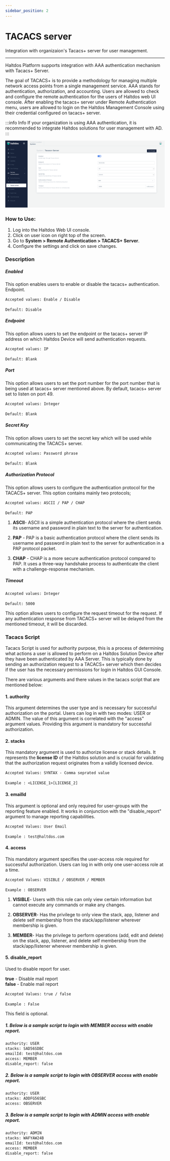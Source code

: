 ```yaml
---
sidebar_position: 2
---
```


# TACACS server

Integration with organizaion's Tacacs+ server for user management.

---

Haltdos Platform supports integration with AAA authentication mechanism with Tacacs+ Server.

The goal of TACACS+ is to provide a methodology for managing multiple network access points from a single management service. AAA stands for authentication, authorization, and accounting. Users are allowed to check and configure the remote authentication for the users of Haltdos web UI console. After enabling the tacacs+ server under Remote Authentication menu, users are allowed to login on the Haltdos Management Console using their credential configured on tacacs+ server.


:::info Info
If your organization is using AAA authentication, it is recommended to integrate Haltdos solutions for user management with AD.
:::

![activedirectory](/img/platform/v7/docs/tacacs.png)

### How to Use:

1. Log into the Haltdos Web UI console.
2. Click on user icon on right top of the screen.
3. Go to **System > Remote Authentication > TACACS+ Server**.
4. Configure the settings and click on save changes.

### Description

##### **Enabled**

This option enables users to enable or disable the tacacs+ authentication.
Endpoint.

    Accepted values: Enable / Disable

    Default: Disable 

##### **Endpoint**

This option allows users to set the endpoint or the tacacs+ server IP address on which Haltdos Device will send authentication requests.

    Accepted values: IP

    Default: Blank 

##### **Port**

This option allows users to set the port number for the port number that is being used at tacacs+ server mentioned above. By default, tacacs+ server set to listen on port 49.

    Accepted values: Integer

    Default: Blank 

##### **Secret Key**

This option allows users to set the secret key which will be used while communicating the TACACS+ server.

    Accepted values: Password phrase

    Default: Blank 

##### **Authorization Protocol**

This option allows users to configure the authentication protocol for the TACACS+ server. This option contains mainly two protocols;

    Accepted values: ASCII / PAP / CHAP

    Default: PAP 

1. **ASCII**- ASCII is a simple authentication protocol where the client sends its username and password in plain text to the server for authentication.

2. **PAP** - PAP is a basic authentication protocol where the client sends its username and password in plain text to the server for authentication in a PAP protocol packet.

3. **CHAP** - CHAP is a more secure authentication protocol compared to PAP. It uses a three-way handshake process to authenticate the client with a challenge-response mechanism.

##### **Timeout**

    Accepted values: Integer

    Default: 5000 

This option allows users to configure the request timeout for the request. If any authentication response from TACACS+ server will be delayed from the mentioned timeout, it will be discarded.

### Tacacs Script

Tacacs Script is used for authority purpose, this is a process of determining what actions a user is allowed to perform on a Haltdos Solution Device after they have been authenticated by AAA Server. This is typically done by sending an authorization request to a TACACS+ server which then decides if the user has the necessary permissions for login in Haltdos GUI Console.  
  
There are various arguments and there values in the tacacs script that are mentioned below:  

#### 1. authority

This argument determines the user type and is necessary for successful authorization on the portal. Users can log in with two modes: USER or ADMIN. The value of this argument is correlated with the "access" argument values. Providing this argument is mandatory for successful authorization.

#### 2. stacks

This mandatory argument is used to authorize license or stack details. It represents the **license ID** of the Haltdos solution and is crucial for validating that the authorization request originates from a validly licensed device.

    Accepted Values: SYNTAX - Comma seprated value

    Example : <LICENSE_1>[LICENSE_2] 

#### 3. emailId

This argument is optional and only required for user-groups with the reporting feature enabled. It works in conjunction with the "disable_report" argument to manage reporting capabilities.

    Accepted Values: User Email

    Example : test@haltdos.com 

#### 4. access

This mandatory argument specifies the user-access role required for successful authorization. Users can log in with only one user-access role at a time.

    Accepted Values: VISIBLE / OBSERVER / MEMBER

    Example : OBSERVER 

1. **VISIBLE**- Users with this role can only view certain information but cannot execute any commands or make any changes.  

2. **OBSERVER**- Has the privilege to only view the stack, app, listener and delete self membership from the stack/app/listener wherever membership is given.  

3. **MEMBER**- Has the privilege to perform operations (add, edit and delete) on the stack, app, listener, and delete self membership from the stack/app/listener wherever membership is given.

#### 5. disable_report

Used to disable report for user.  

**true** - Disable mail report  
**false** - Enable mail report

    Accepted Values: true / false

    Example : False 

This field is optional.

##### 1. Below is a sample script to login with **MEMBER** access with enable report.

    authority: USER
    stacks: SAD56SDBC
    emailId: test@haltdos.com
    access: MEMBER
    disable_report: false

##### 2. Below is a sample script to login with **OBSERVER** access with enable report.

    authority: USER
    stacks: ADDFG56SBC
    access: OBSERVER

##### 3. Below is a sample script to login with **ADMIN** access with enable report.

    authority: ADMIN
    stacks: WAFYAW24B
    emailId: test@haltdos.com
    access: MEMBER
    disable_report: false


